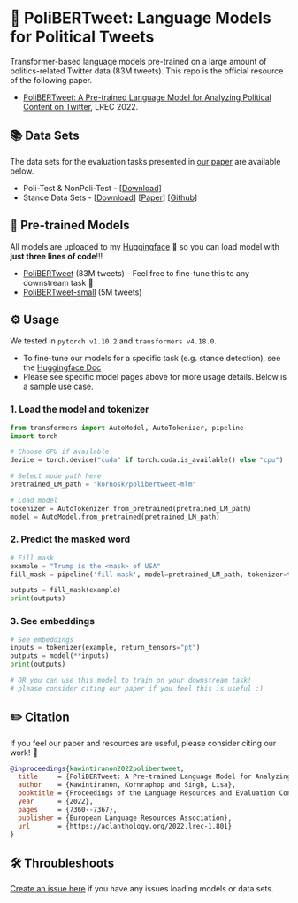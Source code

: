 # 🎊 PoliBERTweet: Language Models for Political Tweets
Transformer-based language models pre-trained on a large amount of politics-related Twitter data (83M tweets). This repo is the official resource of the following paper.
- [PoliBERTweet: A Pre-trained Language Model for Analyzing Political Content on Twitter](http://www.lrec-conf.org/proceedings/lrec2022/pdf/2022.lrec-1.801.pdf), LREC 2022.

## 📚 Data Sets
The data sets for the evaluation tasks presented in [our paper](http://www.lrec-conf.org/proceedings/lrec2022/pdf/2022.lrec-1.801.pdf) are available below.

- Poli-Test & NonPoli-Test - [[Download](https://portals.mdi.georgetown.edu/public/polibertweet-masked-token-prediction)]
- Stance Data Sets - [[Download](https://portals.mdi.georgetown.edu/public/stance-detection-KE-MLM)] [[Paper](https://aclanthology.org/2021.naacl-main.376/)] [[Github](https://github.com/GU-DataLab/stance-detection-KE-MLM)]

## 🚀 Pre-trained Models

All models are uploaded to my [Huggingface](https://huggingface.co/kornosk) 🤗 so you can load model with **just three lines of code**!!!

- [PoliBERTweet](https://huggingface.co/kornosk/polibertweet-political-twitter-roberta-mlm) (83M tweets) - Feel free to fine-tune this to any downstream task 🎯
- [PoliBERTweet-small](https://huggingface.co/kornosk/polibertweet-political-twitter-roberta-mlm-small) (5M tweets)

## ⚙️ Usage

We tested in `pytorch v1.10.2` and `transformers v4.18.0`.

- To fine-tune our models for a specific task (e.g. stance detection), see the [Huggingface Doc](https://huggingface.co/docs/transformers/training)
- Please see specific model pages above for more usage details. Below is a sample use case.

### 1. Load the model and tokenizer
```python
from transformers import AutoModel, AutoTokenizer, pipeline
import torch

# Choose GPU if available
device = torch.device("cuda" if torch.cuda.is_available() else "cpu")

# Select mode path here
pretrained_LM_path = "kornosk/polibertweet-mlm"

# Load model
tokenizer = AutoTokenizer.from_pretrained(pretrained_LM_path)
model = AutoModel.from_pretrained(pretrained_LM_path)
```

### 2. Predict the masked word
```python
# Fill mask
example = "Trump is the <mask> of USA"
fill_mask = pipeline('fill-mask', model=pretrained_LM_path, tokenizer=tokenizer)

outputs = fill_mask(example)
print(outputs)
```

### 3. See embeddings
```python
# See embeddings
inputs = tokenizer(example, return_tensors="pt")
outputs = model(**inputs)
print(outputs)

# OR you can use this model to train on your downstream task!
# please consider citing our paper if you feel this is useful :)
```

## ✏️ Citation
If you feel our paper and resources are useful, please consider citing our work! 🙏
```bibtex
@inproceedings{kawintiranon2022polibertweet,
  title     = {PoliBERTweet: A Pre-trained Language Model for Analyzing Political Content on Twitter},
  author    = {Kawintiranon, Kornraphop and Singh, Lisa},
  booktitle = {Proceedings of the Language Resources and Evaluation Conference (LREC)},
  year      = {2022},
  pages     = {7360--7367},
  publisher = {European Language Resources Association},
  url       = {https://aclanthology.org/2022.lrec-1.801}
}
```

##  🛠 Throubleshoots
[Create an issue here](https://github.com/GU-DataLab/PoliBERTweet/issues) if you have any issues loading models or data sets.
